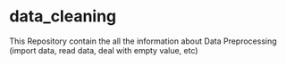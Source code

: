 # data_cleaning
This Repository contain the all the information about Data Preprocessing (import data, read data, deal with empty value, etc)
